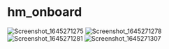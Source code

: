 # hm_onboard

![Screenshot_1645271275](https://user-images.githubusercontent.com/58303242/154799866-a894c198-967a-4a4b-9fa4-8ed5059b07bc.png) ![Screenshot_1645271278](https://user-images.githubusercontent.com/58303242/154799869-fe1ea38b-a949-4d6e-9ad1-ba86852a6a64.png) 
![Screenshot_1645271281](https://user-images.githubusercontent.com/58303242/154799871-68c3f14e-d6bb-4161-9908-e2d825fbca95.png) ![Screenshot_1645271307](https://user-images.githubusercontent.com/58303242/154799873-0cdc0d07-7456-436d-a73b-f6825016c683.png)

